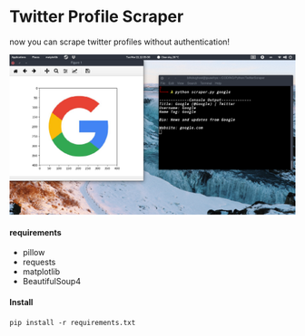 # Twitter Profile Scraper

now you can scrape twitter profiles without authentication!


![photo1](photo1.png)

#### requirements

- pillow
- requests
- matplotlib
- BeautifulSoup4

#### Install
`pip install -r requirements.txt`
